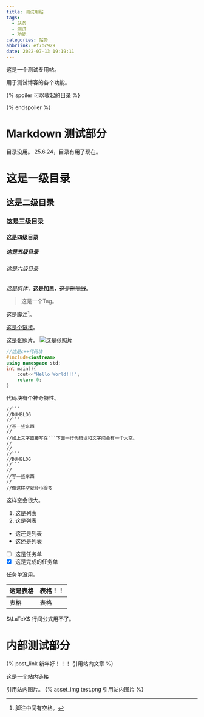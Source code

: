 ```yaml
---
title: 测试用贴
tags:
  - 站务
  - 测试
  - 功能
categories: 站务
abbrlink: ef7bc929
date: 2022-07-13 19:19:11
---
```


这是一个测试专用帖。

用于测试博客的各个功能。

<!--more-->

{% spoiler 可以收起的目录 %}
<!-- toc -->
{% endspoiler %}

# Markdown 测试部分

目录没用。
25.6.24，目录有用了现在。

# 这是一级目录
## 这是二级目录
### 这是三级目录
#### 这是四级目录
##### 这是五级目录
###### 这是六级目录

*这是斜体*，**这是加黑**，~~这是删除线~~。

> 这是一个Tag。

这是脚注[^1]。

[这是个链接](https://dumblog.top/)。

这是张照片。
![这是张照片](https://dumblog.top/favicon.ico)

```cpp
//这是c++代码块
#include<iostream>
using namespace std;
int main(){
	cout<<"Hello World!!!";
	return 0;
}
```

代码块有个神奇特性。
```
//```
//DUMBLOG
//```
//写一些东西
//
//如上文字直接写在```下面一行代码块和文字间会有一个大空。
//
//
//```
//DUMBLOG
//```
//
//写一些东西
//
//像这样空就会小很多
```
这样空会很大。


1. 这是列表
2. 这是列表

- 这还是列表
- 这还是列表

- [ ] 这是任务单
- [x] 这是完成的任务单

任务单没用。

这是表格 | 表格！！
----- | -----
表格 | 表格

$\LaTeX$
行间公式用不了。

[^1]: 脚注中间有空格。

# 内部测试部分

{% post_link 新年好！！！ 引用站内文章 %}

[这是一个站内链接](/)

引用站内图片。
{% asset_img test.png 引用站内图片 %}

